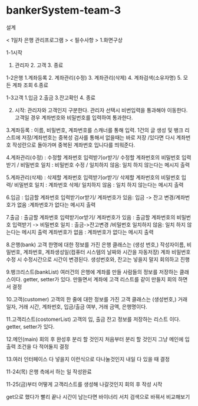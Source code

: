 # bankerSystem-team-3
설계
 
< 1일차 은행 관리프로그램 > < 필수사항 >
1.화면구상

1-1시작
  1. 관리자 2. 고객 3. 종료

1-2은행
  1.계좌등록 2. 계좌관리(수정) 3. 계좌관리(삭제) 4. 계좌검색(소유자명) 5. 모든 계좌 조회 6.종료

1-3고객
  1.입금 2.출금 3.잔고확인 4. 종료 
  
2. 시작: 관리자와 고객인지 구분한다. 관리자 선택시 비번입력을 통과해야 이동한다. 고객일 경우 계좌번호와 비밀번호를 입력하여 통과한다.

3.계좌등록 : 이름, 비밀번호, 계좌번호를 스캐너를 통해 입력. 1건의 글 생성 및 뱅크 리스트에 저장/계좌번호는 중복성 검사를 통해서 없을때는 바로 저장 /있다면 다시 계좌번호 작성란으로 돌아가며 중복된 계좌번호 입니다를 띄워준다.
          
4.계좌관리(수정) : 수정할 계좌번호 입력받기or받기/ 수정할 계좌번호의 비밀번호 입력받기 / 비밀번호 일치 : 비밀번호 수정 / 일치하지 않음:  일치 하지 않는다는 메시지 출력

5.계좌관리(삭제) : 삭제할 계좌번호 입력받기or받기/ 삭제할 계좌번호의 비밀번호 입력/ 비밀번호 일치 : 계좌번호 삭제/ 일치하지 않음 : 일치 하지 않는다는 메시지 출력

6.입금 : 입금할 계좌번호 입력받기or받기/ 계좌번호가 있음: 입금 -> 잔고 변경/계좌번호가 없음 :계좌번호가 없다는 메시지 출력

7.출금 : 출금할 계좌번호 입력받기or받기/ 
계좌번호가 있음 : 출금할 계좌번호의 비밀번호 입력받기 -> 비밀번호 일치 :  출금->잔고변경  /비밀번호 일치하지 않음: 일치 하지 않는다는 메시지 출력
계좌번호가 없음 : 계좌번호가 없다는 메시지 출력

8.은행(bank) 고객 한명에 대한 정보를 가진 은행 클래스는 (생성 번호,) 작성자이름, 비밀번호, 계좌번호, 계좌생성일(컴퓨터 시스템의 날짜와 시간을 자동저장) 계좌 비밀번호 수정 시 수정시간으로 시간이 변경된다.
생성번호와, 잔고는 넣을지 말지 회의하고 진행

9.뱅크리스트(bankList) 여러건의 은행에 계좌를 만들 사람들의 정보를 저장하는 클래스이다. getter, setter가 있다.
만들면서 계좌에 고객 리스트를 같이 만들지 회의 하면서 결정

10.고객(customer) 고객의 한 줄에 대한 정보를 가진 고객 클래스는 (생성번호,) 거래 일자, 거래 시간, 계좌번호, 입금/출금 여부, 거래 금액, 은행명이다.

11.고객리스트(costomerList) 고객의 입, 출금 잔고 정보를 저장하는 리스트 이다. getter, setter가 있다.

12.메인(main) 회의 후 완성후 분리 할 것인지 처음부터 분리 할 것인지 그냥 메인에 입출력 조건을 다 적어둘지 결정

13.여러 인터페이스 다 넣을지 이런식으로 다나눌것인지 내일 다 있을 때 결정

11-24(목) 은행 측에서 하는 일 작성완료

11-25(금)부터 어떻게 고객리스트를 생성해 나갈것인지 회의 후 작성 시작

get으로 했다가 빨리 끝나 시간이 남는다면 바이너리 서치 검색으로 바꿔서 비교해보기

